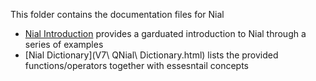 This folder contains the documentation files for Nial

- [Nial Introduction](NialIntroduction.md) provides a garduated introduction to Nial through a series of examples
- [Nial Dictionary](V7\ QNial\ Dictionary.html) lists the provided functions/operators together with essesntail concepts



